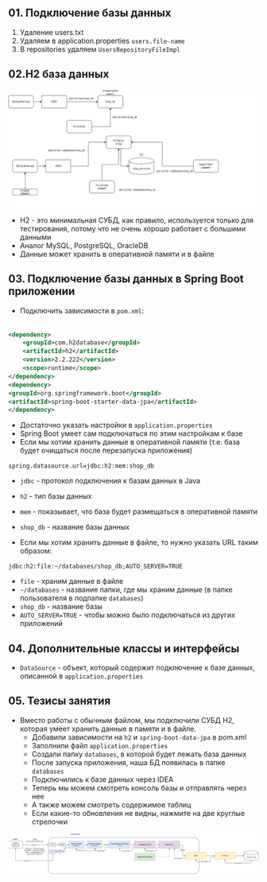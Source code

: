 ## 01. Подключение базы данных

1. Удаление users.txt
2. Удаляем в application.properties `users.file-name`
3. В repositories удаляем `UsersRepositoryFileImpl`

## 02.H2 база данных

![image](https://raw.githubusercontent.com/ait-tr/cohort25/main/back_end/lesson_07/img/1.png)

* H2 - это минимальная СУБД, как правило, используется только для тестирования, потому что не очень хорошо работает с большими данными
* Аналог MySQL, PostgreSQL, OracleDB
* Данные может хранить в оперативной памяти и в файле

## 03. Подключение базы данных в Spring Boot приложении

* Подключить зависимости в `pom.xml`:

```xml

<dependency>
    <groupId>com.h2database</groupId>
    <artifactId>h2</artifactId>
    <version>2.2.222</version>
    <scope>runtime</scope>
</dependency>
<dependency>
<groupId>org.springframework.boot</groupId>
<artifactId>spring-boot-starter-data-jpa</artifactId>
</dependency>
```

* Достаточно указать настройки в `application.properties`
* Spring Boot умеет сам подключаться по этим настройкам к базе
* Если мы хотим хранить данные в оперативной памяти (т.е. база будет очищаться после перезапуска приложения)

```
spring.datasource.url=jdbc:h2:mem:shop_db
```

* `jdbc` - протокол подключения к базам данных в Java
* `h2` - тип базы данных
* `mem` - показывает, что база будет размещаться в оперативной памяти
* `shop_db` - название базы данных

* Если мы хотим хранить данные в файле, то нужно указать URL таким образом:

```
jdbc:h2:file:~/databases/shop_db;AUTO_SERVER=TRUE
```

* `file` - храним данные в файле
* `~/databases` - название папки, где мы храним данные (в папке пользователя в подпапке `databases`)
* `shop_db` - название базы
* `AUTO_SERVER=TRUE` - чтобы можно было подключаться из других приложений

## 04. Дополнительные классы и интерфейсы

* `DataSource` - объект, который содержит подключение к базе данных, описанной в `application.properties`

## 05. Тезисы занятия

* Вместо работы с обычным файлом, мы подключили СУБД H2, которая умеет хранить данные в памяти и в файле.
  * Добавили зависимости на `h2` и `spring-boot-data-jpa` в pom.xml
  * Заполнили файл `application.properties`
  * Создали папку `databases`, в которой будет лежать база данных
  * После запуска приложения, наша БД появилась в папке `databases`
  * Подключились к базе данных через IDEA
  * Теперь мы можем смотреть консоль базы и отправлять через нее
  * А также можем смотреть содержимое таблиц
  * Если какие-то обновления не видны, нажмите на две круглые стрелочки

![image](https://raw.githubusercontent.com/ait-tr/cohort25/main/back_end/lesson_07/img/2.png)